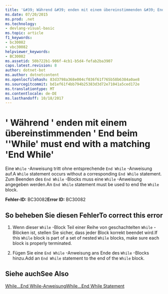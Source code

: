 ```yaml
---
title: '&#39; Während &#39; enden mit einem übereinstimmenden &#39; End beim &#39;'
ms.date: 07/20/2015
ms.prod: .net
ms.technology:
- devlang-visual-basic
ms.topic: article
f1_keywords:
- bc30082
- vbc30082
helpviewer_keywords:
- BC30082
ms.assetid: 50b722b1-906f-4cb1-b5d4-fefab2ba3907
caps.latest.revision: 8
author: dotnet-bot
ms.author: dotnetcontent
ms.openlocfilehash: 83d3798a368e004cf036f61f765b58b6384a0ae8
ms.sourcegitcommit: bd1ef61f4bb794b25383d3d72e71041a5ced172e
ms.translationtype: MT
ms.contentlocale: de-DE
ms.lasthandoff: 10/18/2017
---
```

# <a name="39while39-must-end-with-a-matching-39end-while39"></a><span data-ttu-id="e5bcc-102">&#39; Während &#39; enden mit einem übereinstimmenden &#39; End beim &#39;</span><span class="sxs-lookup"><span data-stu-id="e5bcc-102">&#39;While&#39; must end with a matching &#39;End While&#39;</span></span>
<span data-ttu-id="e5bcc-103">Eine `While` -Anweisung tritt ohne entsprechende `End While` -Anweisung auf.</span><span class="sxs-lookup"><span data-stu-id="e5bcc-103">A `While` statement occurs without a corresponding `End While` statement.</span></span> <span data-ttu-id="e5bcc-104">Zum Beenden des `End While` -Blocks muss eine `While` -Anweisung angegeben werden.</span><span class="sxs-lookup"><span data-stu-id="e5bcc-104">An `End While` statement must be used to end the `While` block.</span></span>  
  
 <span data-ttu-id="e5bcc-105">**Fehler-ID:** BC30082</span><span class="sxs-lookup"><span data-stu-id="e5bcc-105">**Error ID:** BC30082</span></span>  
  
## <a name="to-correct-this-error"></a><span data-ttu-id="e5bcc-106">So beheben Sie diesen Fehler</span><span class="sxs-lookup"><span data-stu-id="e5bcc-106">To correct this error</span></span>  
  
1.  <span data-ttu-id="e5bcc-107">Wenn dieser `While` -Block Teil einer Reihe von geschachtelten `While` -Blöcken ist, stellen Sie sicher, dass jeder Block korrekt beendet wird.</span><span class="sxs-lookup"><span data-stu-id="e5bcc-107">If this `While` block is part of a set of nested `While` blocks, make sure each block is properly terminated.</span></span>  
  
2.  <span data-ttu-id="e5bcc-108">Fügen Sie eine `End While` -Anweisung ans Ende des `While` -Blocks hinzu.</span><span class="sxs-lookup"><span data-stu-id="e5bcc-108">Add an `End While` statement to the end of the `While` block.</span></span>  
  
## <a name="see-also"></a><span data-ttu-id="e5bcc-109">Siehe auch</span><span class="sxs-lookup"><span data-stu-id="e5bcc-109">See Also</span></span>  
 [<span data-ttu-id="e5bcc-110">While...End While-Anweisung</span><span class="sxs-lookup"><span data-stu-id="e5bcc-110">While...End While Statement</span></span>](../../visual-basic/language-reference/statements/while-end-while-statement.md)
